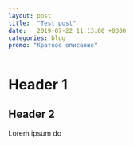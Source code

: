 ```yaml
---
layout: post
title:  "Test post"
date:   2019-07-22 11:13:00 +0300
categories: blog
promo: "Краткое описание"
---
```

# Header 1 #
## Header 2 ##
Lorem ipsum do
